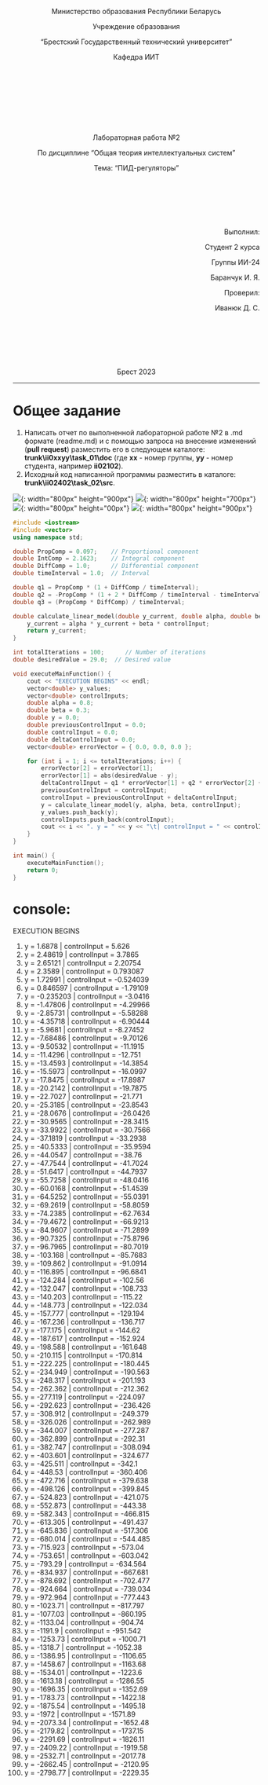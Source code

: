 <p align="center"> Министерство образования Республики Беларусь</p>
<p align="center">Учреждение образования</p>
<p align="center">“Брестский Государственный технический университет”</p>
<p align="center">Кафедра ИИТ</p>
<br><br><br><br><br><br><br>
<p align="center">Лабораторная работа №2</p>
<p align="center">По дисциплине “Общая теория интеллектуальных систем”</p>
<p align="center">Тема: “ПИД-регуляторы”</p>
<br><br><br><br><br>
<p align="right">Выполнил:</p>
<p align="right">Студент 2 курса</p>
<p align="right">Группы ИИ-24</p>
<p align="right">Баранчук И. Я.</p>
<p align="right">Проверил:</p>
<p align="right">Иванюк Д. С.</p>
<br><br><br><br><br>
<p align="center">Брест 2023</p>

---

# Общее задание #
1. Написать отчет по выполненной лабораторной работе №2 в .md формате (readme.md) и с помощью запроса на внесение изменений (**pull request**) разместить его в следующем каталоге: **trunk\ii0xxyy\task_01\doc** (где **xx** - номер группы, **yy** - номер студента, например **ii02102**).
2. Исходный код написанной программы разместить в каталоге: **trunk\ii02402\task_02\src**.

![](1.png){: width="800px" height="900px"}
![](2.png){: width="800px" height="700px"}
![](3.png){: width="800px" height="00px"}
![](4.png){: width="800px" height="900px"}

```c++
#include <iostream>
#include <vector>
using namespace std;

double PropComp = 0.097;    // Proportional component
double IntComp = 2.1623;    // Integral component
double DiffComp = 1.0;      // Differential component
double timeInterval = 1.0;  // Interval

double q1 = PropComp * (1 + DiffComp / timeInterval);
double q2 = -PropComp * (1 + 2 * DiffComp / timeInterval - timeInterval / IntComp);
double q3 = (PropComp * DiffComp) / timeInterval;

double calculate_linear_model(double y_current, double alpha, double beta, double controlInput) {
    y_current = alpha * y_current + beta * controlInput;
    return y_current;
}

int totalIterations = 100;      // Number of iterations
double desiredValue = 29.0;  // Desired value

void executeMainFunction() {
    cout << "EXECUTION BEGINS" << endl;
    vector<double> y_values;
    vector<double> controlInputs;
    double alpha = 0.8;
    double beta = 0.3;
    double y = 0.0;
    double previousControlInput = 0.0;
    double controlInput = 0.0;
    double deltaControlInput = 0.0;
    vector<double> errorVector = { 0.0, 0.0, 0.0 };

    for (int i = 1; i <= totalIterations; i++) {
        errorVector[2] = errorVector[1];
        errorVector[1] = abs(desiredValue - y);
        deltaControlInput = q1 * errorVector[1] + q2 * errorVector[2] + q3 * errorVector[0];
        previousControlInput = controlInput;
        controlInput = previousControlInput + deltaControlInput;
        y = calculate_linear_model(y, alpha, beta, controlInput);
        y_values.push_back(y);
        controlInputs.push_back(controlInput);
        cout << i << ". y = " << y << "\t| controlInput = " << controlInput << endl;
    }
}

int main() {
    executeMainFunction();
    return 0;
}

```
# console:
EXECUTION BEGINS
1. y = 1.6878   | controlInput = 5.626
2. y = 2.48619  | controlInput = 3.7865
3. y = 2.65121  | controlInput = 2.20754
4. y = 2.3589   | controlInput = 0.793087
5. y = 1.72991  | controlInput = -0.524039
6. y = 0.846597 | controlInput = -1.79109
7. y = -0.235203        | controlInput = -3.0416
8. y = -1.47806 | controlInput = -4.29966
9. y = -2.85731 | controlInput = -5.58288
10. y = -4.35718        | controlInput = -6.90444
11. y = -5.9681 | controlInput = -8.27452
12. y = -7.68486        | controlInput = -9.70126
13. y = -9.50532        | controlInput = -11.1915
14. y = -11.4296        | controlInput = -12.751
15. y = -13.4593        | controlInput = -14.3854
16. y = -15.5973        | controlInput = -16.0997
17. y = -17.8475        | controlInput = -17.8987
18. y = -20.2142        | controlInput = -19.7875
19. y = -22.7027        | controlInput = -21.771
20. y = -25.3185        | controlInput = -23.8543
21. y = -28.0676        | controlInput = -26.0426
22. y = -30.9565        | controlInput = -28.3415
23. y = -33.9922        | controlInput = -30.7566
24. y = -37.1819        | controlInput = -33.2938
25. y = -40.5333        | controlInput = -35.9594
26. y = -44.0547        | controlInput = -38.76
27. y = -47.7544        | controlInput = -41.7024
28. y = -51.6417        | controlInput = -44.7937
29. y = -55.7258        | controlInput = -48.0416
30. y = -60.0168        | controlInput = -51.4539
31. y = -64.5252        | controlInput = -55.0391
32. y = -69.2619        | controlInput = -58.8059
33. y = -74.2385        | controlInput = -62.7634
34. y = -79.4672        | controlInput = -66.9213
35. y = -84.9607        | controlInput = -71.2899
36. y = -90.7325        | controlInput = -75.8796
37. y = -96.7965        | controlInput = -80.7019
38. y = -103.168        | controlInput = -85.7683
39. y = -109.862        | controlInput = -91.0914
40. y = -116.895        | controlInput = -96.6841
41. y = -124.284        | controlInput = -102.56
42. y = -132.047        | controlInput = -108.733
43. y = -140.203        | controlInput = -115.22
44. y = -148.773        | controlInput = -122.034
45. y = -157.777        | controlInput = -129.194
46. y = -167.236        | controlInput = -136.717
47. y = -177.175        | controlInput = -144.62
48. y = -187.617        | controlInput = -152.924
49. y = -198.588        | controlInput = -161.648
50. y = -210.115        | controlInput = -170.814
51. y = -222.225        | controlInput = -180.445
52. y = -234.949        | controlInput = -190.563
53. y = -248.317        | controlInput = -201.193
54. y = -262.362        | controlInput = -212.362
55. y = -277.119        | controlInput = -224.097
56. y = -292.623        | controlInput = -236.426
57. y = -308.912        | controlInput = -249.379
58. y = -326.026        | controlInput = -262.989
59. y = -344.007        | controlInput = -277.287
60. y = -362.899        | controlInput = -292.31
61. y = -382.747        | controlInput = -308.094
62. y = -403.601        | controlInput = -324.677
63. y = -425.511        | controlInput = -342.1
64. y = -448.53 | controlInput = -360.406
65. y = -472.716        | controlInput = -379.638
66. y = -498.126        | controlInput = -399.845
67. y = -524.823        | controlInput = -421.075
68. y = -552.873        | controlInput = -443.38
69. y = -582.343        | controlInput = -466.815
70. y = -613.305        | controlInput = -491.437
71. y = -645.836        | controlInput = -517.306
72. y = -680.014        | controlInput = -544.485
73. y = -715.923        | controlInput = -573.04
74. y = -753.651        | controlInput = -603.042
75. y = -793.29 | controlInput = -634.564
76. y = -834.937        | controlInput = -667.681
77. y = -878.692        | controlInput = -702.477
78. y = -924.664        | controlInput = -739.034
79. y = -972.964        | controlInput = -777.443
80. y = -1023.71        | controlInput = -817.797
81. y = -1077.03        | controlInput = -860.195
82. y = -1133.04        | controlInput = -904.74
83. y = -1191.9 | controlInput = -951.542
84. y = -1253.73        | controlInput = -1000.71
85. y = -1318.7 | controlInput = -1052.38
86. y = -1386.95        | controlInput = -1106.65
87. y = -1458.67        | controlInput = -1163.68
88. y = -1534.01        | controlInput = -1223.6
89. y = -1613.18        | controlInput = -1286.55
90. y = -1696.35        | controlInput = -1352.69
91. y = -1783.73        | controlInput = -1422.18
92. y = -1875.54        | controlInput = -1495.18
93. y = -1972   | controlInput = -1571.89
94. y = -2073.34        | controlInput = -1652.48
95. y = -2179.82        | controlInput = -1737.15
96. y = -2291.69        | controlInput = -1826.11
97. y = -2409.22        | controlInput = -1919.58
98. y = -2532.71        | controlInput = -2017.78
99. y = -2662.45        | controlInput = -2120.95
100. y = -2798.77       | controlInput = -2229.35
